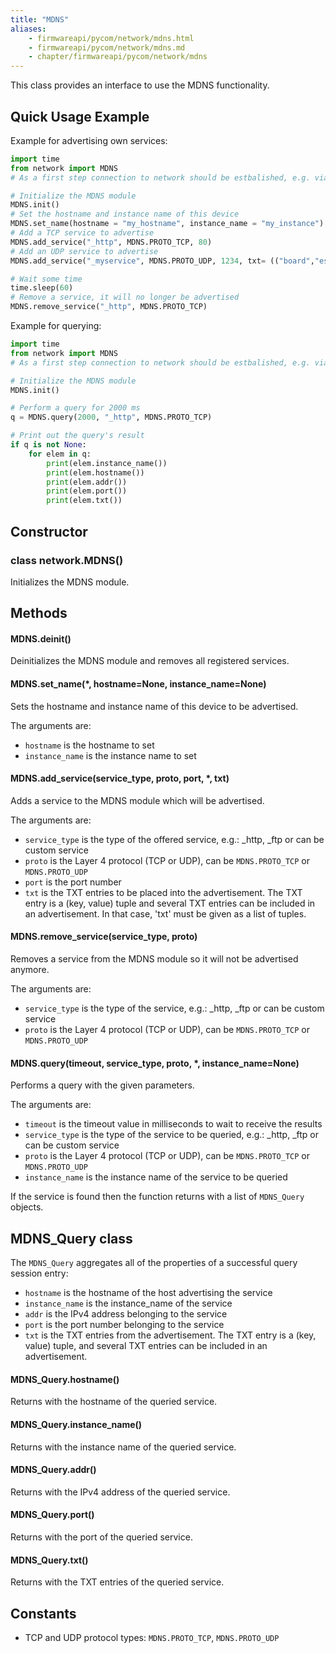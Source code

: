 ```yaml
---
title: "MDNS"
aliases:
    - firmwareapi/pycom/network/mdns.html
    - firmwareapi/pycom/network/mdns.md
    - chapter/firmwareapi/pycom/network/mdns
---
```

This class provides an interface to use the MDNS functionality.

## Quick Usage Example

Example for advertising own services:

```python
import time
from network import MDNS
# As a first step connection to network should be estbalished, e.g. via WLAN

# Initialize the MDNS module
MDNS.init()
# Set the hostname and instance name of this device
MDNS.set_name(hostname = "my_hostname", instance_name = "my_instance")
# Add a TCP service to advertise
MDNS.add_service("_http", MDNS.PROTO_TCP, 80)
# Add an UDP service to advertise
MDNS.add_service("_myservice", MDNS.PROTO_UDP, 1234, txt= (("board","esp32"),("u","user"),("p","password")))

# Wait some time
time.sleep(60)
# Remove a service, it will no longer be advertised
MDNS.remove_service("_http", MDNS.PROTO_TCP)

```

Example for querying:

```python
import time
from network import MDNS
# As a first step connection to network should be estbalished, e.g. via WLAN

# Initialize the MDNS module
MDNS.init()

# Perform a query for 2000 ms
q = MDNS.query(2000, "_http", MDNS.PROTO_TCP)

# Print out the query's result
if q is not None:
    for elem in q:
        print(elem.instance_name())
        print(elem.hostname())
        print(elem.addr())
        print(elem.port())
        print(elem.txt())

```

## Constructor

### class network.MDNS()

Initializes the MDNS module.

## Methods

#### MDNS.deinit()

Deinitializes the MDNS module and removes all registered services.

#### MDNS.set_name(\*, hostname=None, instance_name=None)

Sets the hostname and instance name of this device to be advertised.

The arguments are:

* `hostname` is the hostname to set
* `instance_name` is the instance name to set

#### MDNS.add_service(service_type, proto, port, \*, txt)

Adds a service to the MDNS module which will be advertised.

The arguments are:

* `service_type` is the type of the offered service, e.g.: _http, _ftp or can be custom service
* `proto` is the Layer 4 protocol (TCP or UDP), can be `MDNS.PROTO_TCP` or `MDNS.PROTO_UDP`
* `port` is the port number
* `txt` is the TXT entries to be placed into the advertisement. The TXT entry is a (key, value) tuple and several TXT entries can be included in an advertisement. In that case, 'txt' must be given as a list of tuples.

#### MDNS.remove_service(service_type, proto)

Removes a service from the MDNS module so it will not be advertised anymore.

The arguments are:

* `service_type` is the type of the service, e.g.: _http, _ftp or can be custom service
* `proto` is the Layer 4 protocol (TCP or UDP), can be `MDNS.PROTO_TCP` or `MDNS.PROTO_UDP`

#### MDNS.query(timeout, service_type, proto, \*, instance_name=None)

Performs a query with the given parameters.

The arguments are:

* `timeout` is the timeout value in milliseconds to wait to receive the results
* `service_type` is the type of the service to be queried, e.g.: _http, _ftp or can be custom service
* `proto` is the Layer 4 protocol (TCP or UDP), can be `MDNS.PROTO_TCP` or `MDNS.PROTO_UDP`
* `instance_name` is the instance name of the service to be queried

If the service is found then the function returns with a list of `MDNS_Query` objects.

## MDNS_Query class

The `MDNS_Query` aggregates all of the properties of a successful query session entry:
* `hostname` is the hostname of the host advertising the service
* `instance_name` is the instance_name of the service
* `addr` is the IPv4 address belonging to the service
* `port` is the port number belonging to the service
* `txt` is the TXT entries from the advertisement. The TXT entry is a (key, value) tuple, and several TXT entries can be included in an advertisement.

#### MDNS_Query.hostname()

Returns with the hostname of the queried service.

#### MDNS_Query.instance_name()

Returns with the instance name of the queried service.

#### MDNS_Query.addr()

Returns with the IPv4 address of the queried service.

#### MDNS_Query.port()

Returns with the port of the queried service.

#### MDNS_Query.txt()

Returns with the TXT entries of the queried service.

## Constants

* TCP and UDP protocol types: `MDNS.PROTO_TCP`, `MDNS.PROTO_UDP`



